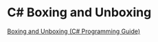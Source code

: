# C# Boxing and Unboxing

[Boxing and Unboxing (C# Programming Guide)](https://docs.microsoft.com/en-us/dotnet/csharp/programming-guide/types/boxing-and-unboxing)
